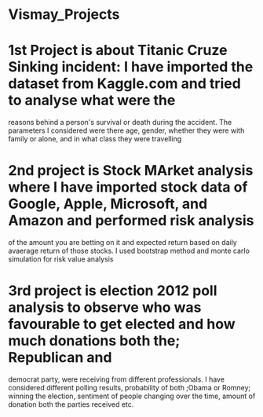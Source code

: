 # Vismay_Projects
# 1st Project is about Titanic Cruze Sinking incident: I have imported the dataset from Kaggle.com and tried to analyse what were the 
  reasons behind a person's survival or death during the accident. The parameters I considered were there age, gender, whether they were
  with family or alone, and in what class they were travelling
  
# 2nd project is Stock MArket analysis where I have imported stock data of Google, Apple, Microsoft, and Amazon and performed risk analysis
  of the amount you are betting on it and expected return based on daily avaerage return of those stocks. I used bootstrap method and 
  monte carlo simulation for risk value analysis
  
# 3rd project is election 2012 poll analysis to observe who was favourable to get elected and how much donations both the; Republican and
  democrat party, were receiving from different professionals. I have considered different polling results, probability of both ;Obama or
  Romney; winning the election, sentiment of people changing over the time, amount of donation both the parties received etc. 
  
